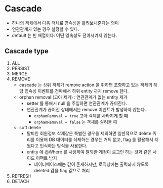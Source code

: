 # Cascade
- 하나의 객체에서 다음 객체로 영속성을 흘려보내준다는 의미
- 연관관계가 있는 경우 설정할 수 있다.
- default 는 빈 배열이다: 어떤 영속성도 전이시키지 않는다.

## Cascade type
1. ALL
2. PERSIST
3. MERGE
4. REMOVE
   - cascade 는 상위 객체가 remove action 을 취하면 포함하고 있는 객체의 해당 영속성 이벤트를 전파해서 하위 entity 까지 remove 한다.
   - orphan removal (고아 제거) : 연관관계가 없는 entity 제거
     - setter 를 통해서 null 을 주입하면 연관관계가 끊어진다.
     - 연관관계가 끊어진 상태에서는 remove 이벤트가 발생하지 않는다.
       - `orphanRemoval = true` 고아 객체를 사라지게 할 때
       - `orphanRemoval = false` 는 객체를 살려둘 때
   - soft delete
     - 탈퇴한 회원정보 삭제같은 특별한 경우를 제외하면 일반적으로 delete 쿼리를 이용해 DB 데이터를 삭제하는 경우는 거의 없고, flag 를 활용해서 지웠다고 인식하는 방식을 사용한다.
     - entity 에 @Where 를 사용하여 탈퇴한 계정이 로그인 하는 것과 같은 사이드 이팩트 방지
       - 데이터베이스에는 값이 존재하지만, 로직상에는 출력되지 않도록 deleted 갑을 flag 값으로 처리
5. REFRESH
6. DETACH